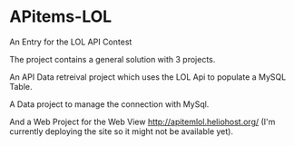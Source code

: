 # APitems-LOL
An Entry for the LOL API Contest

The project contains a general solution with 3 projects.

An API Data retreival project which uses the LOL Api to populate a MySQL Table.


A Data project to manage the connection with MySql.


And a Web Project for the Web View http://apitemlol.heliohost.org/ (I'm currently deploying the site so it might not be available yet).

